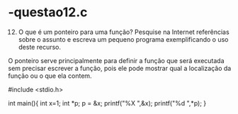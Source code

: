 # -questao12.c
12.	O que é um ponteiro para uma função? Pesquise na Internet referências sobre o assunto e escreva um pequeno programa exemplificando o uso deste recurso.

O ponteiro serve principalmente para definir a função que será executada sem precisar escrever a função, pois ele pode mostrar qual a localização da função ou o que ela contem.

#include <stdio.h>

int main(){
    int x=1;
    int *p;
    p = &x;
    printf("%X ",&x); 
    printf("%d ",*p);
}
